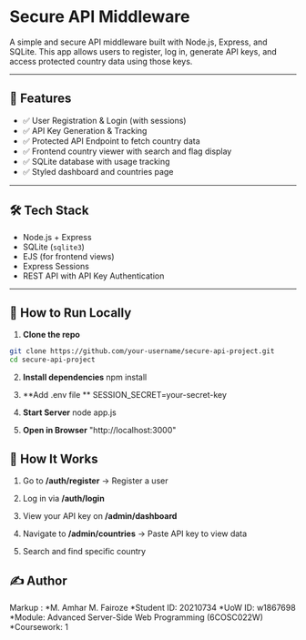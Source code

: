 # Secure API Middleware

A simple and secure API middleware built with Node.js, Express, and SQLite. This app allows users to register, log in, generate API keys, and access protected country data using those keys.

---

## 🔧 Features

- ✅ User Registration & Login (with sessions)
- ✅ API Key Generation & Tracking
- ✅ Protected API Endpoint to fetch country data
- ✅ Frontend country viewer with search and flag display
- ✅ SQLite database with usage tracking
- ✅ Styled dashboard and countries page

---

## 🛠 Tech Stack

- Node.js + Express
- SQLite (`sqlite3`)
- EJS (for frontend views)
- Express Sessions
- REST API with API Key Authentication

---

## 🚀 How to Run Locally

1. **Clone the repo**
```bash
git clone https://github.com/your-username/secure-api-project.git
cd secure-api-project
```

2. **Install dependencies**
npm install


3. **Add .env file **
SESSION_SECRET=your-secret-key


4. **Start Server**
node app.js

5. **Open in Browser**
"http://localhost:3000"


## 🔑 How It Works
1. Go to **/auth/register** → Register a user

2. Log in via **/auth/login**

3. View your API key on **/admin/dashboard**

4. Navigate to **/admin/countries** → Paste API key to view data

5. Search and find specific country 


## ✍️ Author
Markup : *M. Amhar M. Fairoze
*Student ID: 20210734
*UoW ID: w1867698
*Module: Advanced Server-Side Web Programming (6COSC022W)
*Coursework: 1










